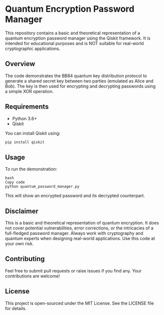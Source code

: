 # Quantum Encryption Password Manager

This repository contains a basic and theoretical representation of a quantum encryption password manager using the Qiskit framework. It is intended for educational purposes and is NOT suitable for real-world cryptographic applications.

## Overview

The code demonstrates the BB84 quantum key distribution protocol to generate a shared secret key between two parties (emulated as Alice and Bob). The key is then used for encrypting and decrypting passwords using a simple XOR operation.

## Requirements

- Python 3.6+
- Qiskit

You can install Qiskit using:

```bash
pip install qiskit
```
## Usage

To run the demonstration:
```
bash
Copy code
python quantum_password_manager.py
```
This will show an encrypted password and its decrypted counterpart.

## Disclaimer
This is a basic and theoretical representation of quantum encryption. It does not cover potential vulnerabilities, error corrections, or the intricacies of a full-fledged password manager. Always work with cryptography and quantum experts when designing real-world applications. Use this code at your own risk.

## Contributing
Feel free to submit pull requests or raise issues if you find any. Your contributions are welcome!

## License
This project is open-sourced under the MIT License. See the LICENSE file for details.
